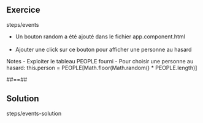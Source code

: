 <!-- .slide: class="sfeir-bg-pink exercice" -->
## Exercice
<span class="center bold">steps/events</span>
<ul>
    <li>Un bouton random a été ajouté dans le fichier app.component.html</li><br>
    <li>Ajouter une click sur ce bouton pour afficher une personne au hasard</li>
</ul>
Notes
- Exploiter le tableau PEOPLE fourni
- Pour choisir une personne au hasard:  this.person = PEOPLE[Math.floor(Math.random() * PEOPLE.length)]

##==##

<!-- .slide: class="sfeir-bg-blue exercice" -->
## Solution
<span class="full-center bold">steps/events-solution</span>
